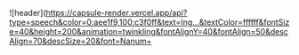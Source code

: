 ![header](https://capsule-render.vercel.app/api?type=speech&color=0:aee1f9,100:c3f0ff&text=Ing...&textColor=ffffff&fontSize=40&height=200&animation=twinkling&fontAlignY=40&fontAlign=50&descAlign=70&descSize=20&font=Nanum+




<!--
**PARKJAEGWON/PARKJAEGWON** is a ✨ _special_ ✨ repository because its `README.md` (this file) appears on your GitHub profile.

Here are some ideas to get you started:

- 🔭 I’m currently working on ...
- 🌱 I’m currently learning ...
- 👯 I’m looking to collaborate on ...
- 🤔 I’m looking for help with ...
- 💬 Ask me about ...
- 📫 How to reach me: ...
- 😄 Pronouns: ...
- ⚡ Fun fact: ...
-->
